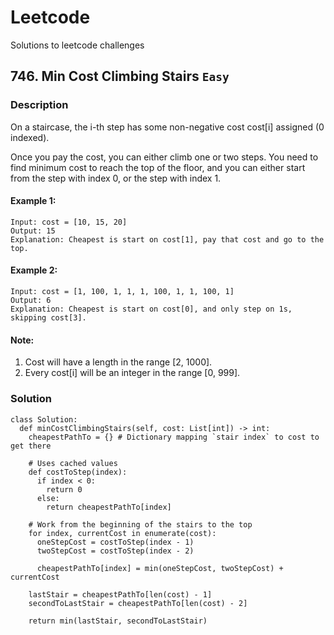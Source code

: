 # Leetcode
Solutions to leetcode challenges

## 746. Min Cost Climbing Stairs `Easy`

### Description

On a staircase, the i-th step has some non-negative cost cost[i] assigned (0 indexed).

Once you pay the cost, you can either climb one or two steps. You need to find minimum cost to reach the top of the floor, and you can either start from the step with index 0, or the step with index 1.

#### Example 1:
```
Input: cost = [10, 15, 20]
Output: 15
Explanation: Cheapest is start on cost[1], pay that cost and go to the top.
```

#### Example 2:
```
Input: cost = [1, 100, 1, 1, 1, 100, 1, 1, 100, 1]
Output: 6
Explanation: Cheapest is start on cost[0], and only step on 1s, skipping cost[3].
```

#### Note:

1. Cost will have a length in the range [2, 1000].
1. Every cost[i] will be an integer in the range [0, 999].

### Solution

``` python3
class Solution:
  def minCostClimbingStairs(self, cost: List[int]) -> int:
    cheapestPathTo = {} # Dictionary mapping `stair index` to cost to get there

    # Uses cached values
    def costToStep(index):
      if index < 0:
        return 0
      else:
        return cheapestPathTo[index]

    # Work from the beginning of the stairs to the top
    for index, currentCost in enumerate(cost):
      oneStepCost = costToStep(index - 1)
      twoStepCost = costToStep(index - 2)

      cheapestPathTo[index] = min(oneStepCost, twoStepCost) + currentCost

    lastStair = cheapestPathTo[len(cost) - 1]
    secondToLastStair = cheapestPathTo[len(cost) - 2]

    return min(lastStair, secondToLastStair)
```
